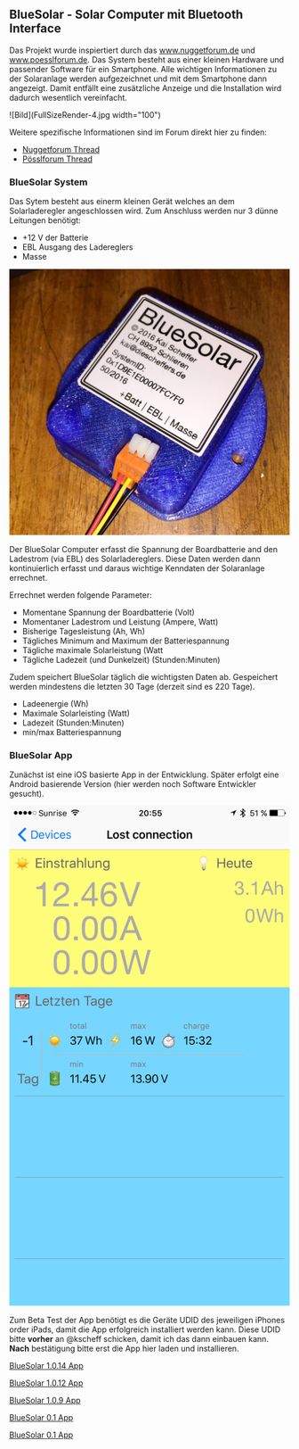 ## BlueSolar - Solar Computer mit Bluetooth Interface

Das Projekt wurde inspiertiert durch das www.nuggetforum.de und www.poesslforum.de. Das System besteht aus einer kleinen Hardware und passender Software für ein Smartphone. Alle wichtigen Informationen zu der Solaranlage werden aufgezeichnet und mit dem Smartphone dann angezeigt. Damit entfällt eine zusätzliche Anzeige und die Installation wird dadurch wesentlich vereinfacht.

![Bild](FullSizeRender-4.jpg width="100")

Weitere spezifische Informationen sind im Forum direkt hier zu finden:
* [Nuggetforum Thread](https://www.nuggetforum.de/forum/2-allgemeines/78722-solarcomputer-mit-bluetooth-im-eigenbau)
* [Pösslforum Thread](https://poesslforum.de/forum/elektrik/2705-solarcomputer-mit-bluetooth-im-eigenbau?start=30#34903)


### BlueSolar System

Das Sytem besteht aus einerm kleinen Gerät welches an dem Solarladeregler angeschlossen wird. Zum Anschluss werden nur 3 dünne Leitungen benötigt:
* +12 V der Batterie
* EBL Ausgang des Ladereglers
* Masse

![Bild](FullSizeRender.jpg)

Der BlueSolar Computer erfasst die Spannung der Boardbatterie and den Ladestrom (via EBL) des Solarladereglers. Diese Daten werden dann kontinuierlich erfasst und daraus wichtige Kenndaten der Solaranlage errechnet.

Errechnet werden folgende Parameter:
* Momentane Spannung der Boardbatterie (Volt)
* Momentaner Ladestrom und Leistung (Ampere, Watt)
* Bisherige Tagesleistung (Ah, Wh)
* Tägliches Minimum and Maximum der Batteriespannung
* Tägliche maximale Solarleistung (Watt
* Tägliche Ladezeit (und Dunkelzeit) (Stunden:Minuten)

Zudem speichert BlueSolar täglich die wichtigsten Daten ab. Gespeichert werden mindestens die letzten 30 Tage (derzeit sind es 220 Tage).
* Ladeenergie (Wh)
* Maximale Solarleisting (Watt)
* Ladezeit (Stunden:Minuten)
* min/max Batteriespannung

### BlueSolar App

Zunächst ist eine iOS basierte App in der Entwicklung. Später erfolgt eine Android basierende Version (hier werden noch Software Entwickler gesucht).

![iOS App](IMG_5421.PNG)

Zum Beta Test der App benötigt es die Geräte UDID des jeweiligen iPhones order iPads, damit die App erfolgreich installiert werden kann. Diese UDID bitte **vorher** an @kscheff schicken, damit ich das dann einbauen kann. **Nach** bestätigung bitte erst die App hier laden und installieren.

<a href="itms-services://?action=download-manifest&url=https://github.com/kscheff/BlueSolar/releases/download/1.0.14/manifest.plist">BlueSolar 1.0.14 App</a>

<a href="itms-services://?action=download-manifest&url=https://github.com/kscheff/BlueSolar/releases/download/1.0.12/manifest.plist">BlueSolar 1.0.12 App</a>

<a href="itms-services://?action=download-manifest&url=https://github.com/kscheff/BlueSolar/releases/download/1.0.9/manifest.plist">BlueSolar 1.0.9 App</a>

<a href="itms-services://?action=download-manifest&url=https://github.com/kscheff/BlueSolar/releases/download/v0.1/manifest.plist">BlueSolar 0.1 App</a>

[BlueSolar 0.1 App](itms-services://?action=download-manifest&url=https://github.com/kscheff/BlueSolar/releases/download/v0.1/manifest.plist)


